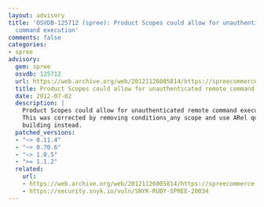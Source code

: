 ```yaml
---
layout: advisory
title: 'OSVDB-125712 (spree): Product Scopes could allow for unauthenticated remote
  command execution'
comments: false
categories:
- spree
advisory:
  gem: spree
  osvdb: 125712
  url: https://web.archive.org/web/20121126005814/https://spreecommerce.com/blog/security-issue-all-versions
  title: Product Scopes could allow for unauthenticated remote command execution
  date: 2012-07-02
  description: |
    Product Scopes could allow for unauthenticated remote command execution.
    This was corrected by removing conditions_any scope and use ARel query
    building instead.
  patched_versions:
  - "~> 0.11.4"
  - "~> 0.70.6"
  - "~> 1.0.5"
  - ">= 1.1.2"
  related:
    url:
    - https://web.archive.org/web/20121126005814/https://spreecommerce.com/blog/security-issue-all-versions
    - https://security.snyk.io/vuln/SNYK-RUBY-SPREE-20034
---
```


